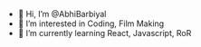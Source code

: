 - 👋 Hi, I’m @AbhiBarbiyal
- 👀 I’m interested in Coding, Film Making
- 🌱 I’m currently learning React, Javascript, RoR

<!---
AbhiBarbiyal/AbhiBarbiyal is a ✨ special ✨ repository because its `README.md` (this file) appears on your GitHub profile.
You can click the Preview link to take a look at your changes.
--->
